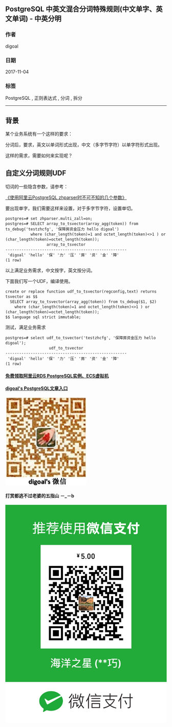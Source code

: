## PostgreSQL 中英文混合分词特殊规则(中文单字、英文单词) - 中英分明  
                           
### 作者          
digoal          
          
### 日期           
2017-11-04          
            
### 标签          
PostgreSQL , 正则表达式 , 分词 , 拆分    
                      
----                      
                       
## 背景          
某个业务系统有一个这样的要求：  
  
分词后，要求，英文以单词形式出现，中文（多字节字符）以单字符形式出现。  
  
这样的需求，需要如何来实现呢？  
  
## 自定义分词规则UDF  
切词的一些隐含参数，请参考：  
  
[《使用阿里云PostgreSQL zhparser时不可不知的几个参数》](../201603/20160310_01.md)    
  
要出现单字，我们需要这样来设置，对于多字节字符，设置单切。  
  
```  
postgres=# set zhparser.multi_zall=on;  
postgres=# SELECT array_to_tsvector(array_agg(token)) from ts_debug('testzhcfg', '保障房资金压力 hello digoal')   
           where (char_length(token)=1 and octet_length(token)<>1 ) or (char_length(token)=octet_length(token));  
                  array_to_tsvector                    
-----------------------------------------------------  
 'digoal' 'hello' '保' '力' '压' '房' '资' '金' '障'  
(1 row)  
```  
  
以上满足业务需求，中文按字，英文按分词。  
  
下面我们写一个UDF，编译使用。  
  
```  
create or replace function udf_to_tsvector(regconfig,text) returns tsvector as $$  
  SELECT array_to_tsvector(array_agg(token)) from ts_debug($1, $2)   
    where (char_length(token)=1 and octet_length(token)<>1 ) or (char_length(token)=octet_length(token));  
$$ language sql strict immutable;  
```  
  
测试，满足业务需求  
  
```  
postgres=# select udf_to_tsvector('testzhcfg', '保障房资金压力 hello digoal');  
                   udf_to_tsvector                     
-----------------------------------------------------  
 'digoal' 'hello' '保' '力' '压' '房' '资' '金' '障'  
(1 row)  
```  
     
  
  
  
  
  
  
  
  
  
  
  
  
  
#### [免费领取阿里云RDS PostgreSQL实例、ECS虚拟机](https://free.aliyun.com/ "57258f76c37864c6e6d23383d05714ea")
  
  
#### [digoal's PostgreSQL文章入口](https://github.com/digoal/blog/blob/master/README.md "22709685feb7cab07d30f30387f0a9ae")
  
  
![digoal's weixin](../pic/digoal_weixin.jpg "f7ad92eeba24523fd47a6e1a0e691b59")
  
  
  
  
  
  
#### 打赏都逃不过老婆的五指山 －_－b  
![wife's weixin ds](../pic/wife_weixin_ds.jpg "acd5cce1a143ef1d6931b1956457bc9f")
  
